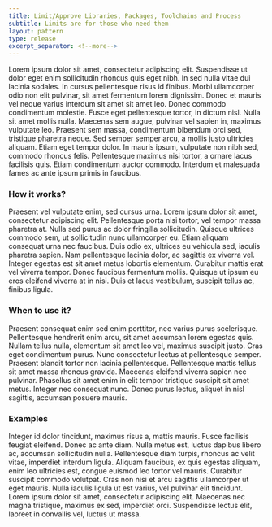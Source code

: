 ```yaml
---
title: Limit/Approve Libraries, Packages, Toolchains and Process
subtitle: Limits are for those who need them
layout: pattern
type: release
excerpt_separator: <!--more-->
---
```

Lorem ipsum dolor sit amet, consectetur adipiscing elit. Suspendisse ut dolor eget enim sollicitudin rhoncus quis eget nibh. In sed nulla vitae dui lacinia sodales. In cursus pellentesque risus id finibus. Morbi ullamcorper odio non elit pulvinar, sit amet fermentum lorem dignissim. Donec et mauris vel neque varius interdum sit amet sit amet leo. Donec commodo condimentum molestie. <!--more-->Fusce eget pellentesque tortor, in dictum nisl. Nulla sit amet mollis nulla. Maecenas sem augue, pulvinar vel sapien in, maximus vulputate leo. Praesent sem massa, condimentum bibendum orci sed, tristique pharetra neque. Sed semper semper arcu, a mollis justo ultricies aliquam. Etiam eget tempor dolor. In mauris ipsum, vulputate non nibh sed, commodo rhoncus felis. Pellentesque maximus nisi tortor, a ornare lacus facilisis quis. Etiam condimentum auctor commodo. Interdum et malesuada fames ac ante ipsum primis in faucibus.

### How it works? ###
Praesent vel vulputate enim, sed cursus urna. Lorem ipsum dolor sit amet, consectetur adipiscing elit. Pellentesque porta nisi tortor, vel tempor massa pharetra at. Nulla sed purus ac dolor fringilla sollicitudin. Quisque ultrices commodo sem, ut sollicitudin nunc ullamcorper eu. Etiam aliquam consequat urna nec faucibus. Duis odio ex, ultrices eu vehicula sed, iaculis pharetra sapien. Nam pellentesque lacinia dolor, ac sagittis ex viverra vel. Integer egestas est sit amet metus lobortis elementum. Curabitur mattis erat vel viverra tempor. Donec faucibus fermentum mollis. Quisque ut ipsum eu eros eleifend viverra at in nisi. Duis et lacus vestibulum, suscipit tellus ac, finibus ligula.

### When to use it? ###
Praesent consequat enim sed enim porttitor, nec varius purus scelerisque. Pellentesque hendrerit enim arcu, sit amet accumsan lorem egestas quis. Nullam tellus nulla, elementum sit amet leo vel, maximus suscipit justo. Cras eget condimentum purus. Nunc consectetur lectus at pellentesque semper. Praesent blandit tortor non lacinia pellentesque. Pellentesque mattis tellus sit amet massa rhoncus gravida. Maecenas eleifend viverra sapien nec pulvinar. Phasellus sit amet enim in elit tempor tristique suscipit sit amet metus. Integer nec consequat nunc. Donec purus lectus, aliquet in nisl sagittis, accumsan posuere mauris.

### Examples ###
Integer id dolor tincidunt, maximus risus a, mattis mauris. Fusce facilisis feugiat eleifend. Donec ac ante diam. Nulla metus est, luctus dapibus libero ac, accumsan sollicitudin nulla. Pellentesque diam turpis, rhoncus ac velit vitae, imperdiet interdum ligula. Aliquam faucibus, ex quis egestas aliquam, enim leo ultricies est, congue euismod leo tortor vel mauris. Curabitur suscipit commodo volutpat. Cras non nisi et arcu sagittis ullamcorper ut eget mauris. Nulla iaculis ligula ut est varius, vel pulvinar elit tincidunt. Lorem ipsum dolor sit amet, consectetur adipiscing elit. Maecenas nec magna tristique, maximus ex sed, imperdiet orci. Suspendisse lectus elit, laoreet in convallis vel, luctus ut massa.